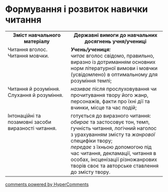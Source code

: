 <div id="hypercomments_widget" class="js-hypercomments-widget invisible"></div>

# Формування і розвиток навички читання

<table>
  <tr>
    <td width="40%" align="center"><b>Зміст навчального матеріалу<b></td>
    <td width="60%" align="center"><b>Державні вимоги до навчальних досягнень учня/учениці</b></td>
  </tr>
  <tr>
    <td width="40%" style="vertical-align:top !important;">
Читання вголос.<br>
Читання мовчки.</td>
    <td width="60%" style="vertical-align:top !important;">
<i><b>Учень/учениця:</b></i><br>
<i>читає</i> вголос свідомо, правильно, виразно із дотриманням основних норм літературної вимови і мовчки (усвідомлено) в оптимальному для розуміння темпі;</td>
  </tr>
  <tr>
    <td width="40%" style="vertical-align:top !important;">
Читання й розуміння.<br>
Слухання й розуміння.</td>
    <td width="60%" style="vertical-align:top !important;">
<i>називає</i> після прослуховування чи прочитування твору його жанр, персонажів, факти про їхні дії та вчинки, місце та час подій;</td>
  </tr>
  <tr>
    <td width="40%" style="vertical-align:top !important;">
Інтонаційні та позамовні засоби виразності читання.</td>
    <td width="60%" style="vertical-align:top !important;">
готується до виразного читання: <i>обирає</i> та застосовує тон, темп, гучність читання, логічний наголос з урахуванням змісту та <i>жанрової</i> специфіки твору;<br> 
<i>передає</i> з їхньою допомогою під час читання, декламації, читання в особах, інсценізації різножанрових творів своє та авторське ставлення до змісту твору.
<br></td>
  </tr>
</table>

<div class="js-hypercomments-container">
<a href="http://hypercomments.com" class="hc-link" title="comments widget">comments powered by HyperComments</a>
</div>